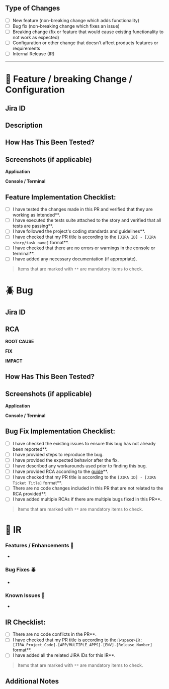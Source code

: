 ## Type of Changes

<!--- What types of changes does your code introduce? Put an `x` in all the boxes that apply: -->
- [ ] New feature (non-breaking change which adds functionality)
- [ ] Bug fix (non-breaking change which fixes an issue)
- [ ] Breaking change (fix or feature that would cause existing functionality to not work as expected)
- [ ] Configuration or other change that doesn't affect products features or requirements
- [ ] Internal Release (IR)

---

<!--- ######### Remove unnecessary sections with regard to the type you've selected above #########-->

<!---#############################################################################################################################################-->
<!---
  ##################################################
    New Feature / Breaking Change / Configuration
  ##################################################
-->
# 🚀 Feature / breaking Change / Configuration

## Jira ID
<!--- Jira ticket ID. Github will auto link the JIRA ticket so just entering ID is enough -->

## Description
<!--- Describe your changes in detail -->

## How Has This Been Tested?
<!--- Provide a step-by-step guide for testing the changes made in this PR, including any necessary setup or configuration instructions. -->

## Screenshots (if applicable)

**Application**
<!--- Include screenshots or GIFs that demonstrate the changes made in this PR. -->

**Console / Terminal**
<!--- Screenshot of the console log and terminal as proof that you didn't introduced any console errors. -->

## Feature Implementation Checklist:

<!--- Go over all the following points, and put an `x` in all the boxes that apply. -->
- [ ] I have tested the changes made in this PR and verified that they are working as intended**.
- [ ] I have executed the tests suite attached to the story and verified that all tests are passing**.
- [ ] I have followed the project's coding standards and guidelines**.
- [ ] I have checked that my PR title is according to the `[JIRA ID] - [JIRA story/task name]` format**.
- [ ] I have checked that there are no errors or warnings in the console or terminal**.
- [ ] I have added any necessary documentation (if appropriate).

> Items that are marked with `**` are mandatory items to check.
<!---#############################################################################################################################################-->

<!---#############################################################################################################################################-->
<!---
  ##################################################
                      Bug Fix
  ##################################################
-->
# 🪲 Bug

## Jira ID
<!--- Jira ticket ID. Github will auto link the JIRA ticket so just entering ID is enough -->

## RCA
<!-- If there are multiple bugs, use numbering under each section. Each number will correspond to numbers in each section. -->

**ROOT CAUSE**
<!--- Clearly mention the root cause for the particular bug -->

**FIX**
<!--- Explain your fix breifly -->

**IMPACT**
<!--- Describe the impact of the bug and the implemented fix-->

## How Has This Been Tested?
<!--- Provide a step-by-step guide for testing the changes made in this PR, including any necessary setup or configuration instructions. -->

## Screenshots (if applicable)

**Application**
<!--- Include screenshots or GIFs that demonstrate the changes made in this PR. -->

**Console / Terminal**
<!--- Screenshot of the console log and terminal as proof that you didn't introduced any console errors. -->

## Bug Fix Implementation Checklist:

<!--- Go over all the following points, and put an `x` in all the boxes that apply. -->
- [ ] I have checked the existing issues to ensure this bug has not already been reported**.
- [ ] I have provided steps to reproduce the bug.
- [ ] I have provided the expected behavior after the fix.
- [ ] I have described any workarounds used prior to finding this bug.
- [ ] I have provided RCA according to the [guide](https://wiki.smashtaps.com/doc/how-to-write-an-rca-Ggudua8iZz)**.
- [ ] I have checked that my PR title is according to the `[JIRA ID] - [JIRA Ticket Title]` format**.
- [ ] There are no code changes included in this PR that are not related to the RCA provided**.
- [ ] I have added multiple RCAs if there are multiple bugs fixed in this PR**.

> Items that are marked with `**` are mandatory items to check.
<!---#############################################################################################################################################-->

<!---#############################################################################################################################################-->
<!---
  ##################################################
                 Internal Release (IR)
  ##################################################
-->
# 📢 IR 

### Features / Enhancements 🚀
<!--- JIRA IDs of the features -->
- 

### Bug Fixes 🪲
<!--- JIRA IDs of the bugs -->
- 

### Known Issues 🥲
<!--- JIRA IDs of the known issues if available -->
- 

## IR Checklist:

<!--- Go over all the following points, and put an `x` in all the boxes that apply. -->
- [ ] There are no code conflicts in the PR**.
- [ ] I have checked that my PR title is according to the `📢<space>IR:[JIRA_Project_Code]-[APP/MULTIPLE_APPS]-[ENV]-[Release_Number]` format**.
- [ ] I have added all the related JIRA IDs for this IR**.

> Items that are marked with `**` are mandatory items to check.
<!---#############################################################################################################################################-->

## Additional Notes

<!--- Include any additional notes or information that may be relevant to this PR. -->
